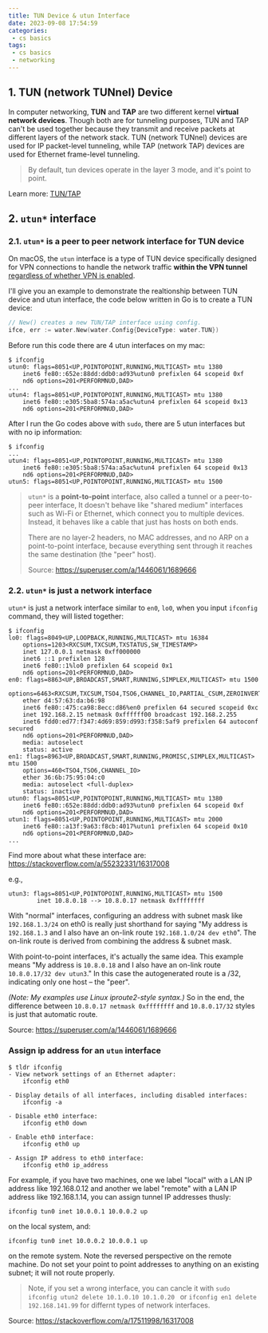 ```yaml
---
title: TUN Device & utun Interface
date: 2023-09-08 17:54:59
categories:
 - cs basics
tags:
 - cs basics
 - networking
---
```


## 1. TUN (network TUNnel) Device

In computer networking, **TUN** and **TAP** are two different kernel **virtual network devices**. Though both are for tunneling purposes, TUN and TAP can't be used together because they transmit and receive packets at different layers of the network stack. TUN (network TUNnel) devices are used for IP packet-level tunneling, while TAP (network TAP) devices are used for Ethernet frame-level tunneling.

> By default, tun devices operate in the layer 3 mode, and it's point to point. 

Learn more: [TUN/TAP](https://en.wikipedia.org/wiki/TUN/TAP)

## 2. `utun*` interface

### 2.1. `utun*` is a peer to peer network interface for TUN device

On macOS, the `utun` interface is a type of TUN device specifically designed for VPN connections to handle the network traffic **within the VPN tunnel** [regardless of whether VPN is enabled](https://apple.stackexchange.com/questions/310220/who-creates-utun0-adapter). 

I'll give you an example to demonstrate the realtionship between TUN device and utun interface, the code below written in Go is to create a TUN device:

```go
// New() creates a new TUN/TAP interface using config.
ifce, err := water.New(water.Config{DeviceType: water.TUN})
```

Before run this code there are 4 utun interfaces on my mac:

```shell
$ ifconfig
utun0: flags=8051<UP,POINTOPOINT,RUNNING,MULTICAST> mtu 1380
	inet6 fe80::652e:88dd:ddb0:ad93%utun0 prefixlen 64 scopeid 0xf 
	nd6 options=201<PERFORMNUD,DAD>
...
utun4: flags=8051<UP,POINTOPOINT,RUNNING,MULTICAST> mtu 1380
	inet6 fe80::e305:5ba8:574a:a5ac%utun4 prefixlen 64 scopeid 0x13 
	nd6 options=201<PERFORMNUD,DAD>
```

After I run the Go codes above with `sudo`, there are 5 utun interfaces but with no ip information:

```shell
$ ifconfig
...
utun4: flags=8051<UP,POINTOPOINT,RUNNING,MULTICAST> mtu 1380
	inet6 fe80::e305:5ba8:574a:a5ac%utun4 prefixlen 64 scopeid 0x13 
	nd6 options=201<PERFORMNUD,DAD>
utun5: flags=8051<UP,POINTOPOINT,RUNNING,MULTICAST> mtu 1500
```

> `utun*` is a **point-to-point** interface, also called a tunnel or a peer-to-peer interface, It doesn't behave like "shared medium" interfaces such as Wi-Fi or Ethernet, which connect you to multiple devices. Instead, it behaves like a cable that just has hosts on both ends. 
>
> There are no layer-2 headers, no MAC addresses, and no ARP on a point-to-point interface, because everything sent through it reaches the same destination (the "peer" host).
>
> Source: https://superuser.com/a/1446061/1689666

### 2.2. `utun*` is just a network interface

`utun*` is just a network interface similar to `en0`, `lo0`, when you input `ifconfig` command, they will listed together:

```shell
$ ifconfig     
lo0: flags=8049<UP,LOOPBACK,RUNNING,MULTICAST> mtu 16384
	options=1203<RXCSUM,TXCSUM,TXSTATUS,SW_TIMESTAMP>
	inet 127.0.0.1 netmask 0xff000000 
	inet6 ::1 prefixlen 128 
	inet6 fe80::1%lo0 prefixlen 64 scopeid 0x1 
	nd6 options=201<PERFORMNUD,DAD>
en0: flags=8863<UP,BROADCAST,SMART,RUNNING,SIMPLEX,MULTICAST> mtu 1500
	options=6463<RXCSUM,TXCSUM,TSO4,TSO6,CHANNEL_IO,PARTIAL_CSUM,ZEROINVERT_CSUM>
	ether d4:57:63:da:b6:98 
	inet6 fe80::475:ca98:8ecc:d86%en0 prefixlen 64 secured scopeid 0xc 
	inet 192.168.2.15 netmask 0xffffff00 broadcast 192.168.2.255
	inet6 fdd0:ed77:f347:4d69:859:d993:f358:5af9 prefixlen 64 autoconf secured 
	nd6 options=201<PERFORMNUD,DAD>
	media: autoselect
	status: active
en1: flags=8963<UP,BROADCAST,SMART,RUNNING,PROMISC,SIMPLEX,MULTICAST> mtu 1500
	options=460<TSO4,TSO6,CHANNEL_IO>
	ether 36:6b:75:95:04:c0 
	media: autoselect <full-duplex>
	status: inactive
utun0: flags=8051<UP,POINTOPOINT,RUNNING,MULTICAST> mtu 1380
	inet6 fe80::652e:88dd:ddb0:ad93%utun0 prefixlen 64 scopeid 0xf 
	nd6 options=201<PERFORMNUD,DAD>
utun1: flags=8051<UP,POINTOPOINT,RUNNING,MULTICAST> mtu 2000
	inet6 fe80::a13f:9a63:f8cb:4017%utun1 prefixlen 64 scopeid 0x10 
	nd6 options=201<PERFORMNUD,DAD>
...
```

Find more about what these interface are: https://stackoverflow.com/a/55232331/16317008

e.g.,

```shell
utun3: flags=8051<UP,POINTOPOINT,RUNNING,MULTICAST> mtu 1500
        inet 10.8.0.18 --> 10.8.0.17 netmask 0xffffffff
```

With "normal" interfaces, configuring an address with subnet mask like `192.168.1.3/24` on eth0 is really just shorthand for saying "My address is `192.168.1.3` and I also have an on-link route `192.168.1.0/24 dev eth0`". The on-link route is derived from combining the address & subnet mask.

With point-to-point interfaces, it's actually the same idea. This example means "My address is `10.8.0.18` and I also have an on-link route `10.8.0.17/32 dev utun3`." In this case the autogenerated route is a /32, indicating only one host – the "peer".

*(Note: My examples use Linux iproute2-style syntax.)* So in the end, the difference between `10.8.0.17 netmask 0xffffffff` and `10.8.0.17/32` styles is just that automatic route. 

Source: https://superuser.com/a/1446061/1689666

### Assign ip address for an `utun` interface

```shell
$ tldr ifconfig
- View network settings of an Ethernet adapter:
    ifconfig eth0

- Display details of all interfaces, including disabled interfaces:
    ifconfig -a

- Disable eth0 interface:
    ifconfig eth0 down

- Enable eth0 interface:
    ifconfig eth0 up

- Assign IP address to eth0 interface:
    ifconfig eth0 ip_address
```

For example, if you have two machines, one we label "local" with a LAN IP address like 192.168.0.12 and another we label "remote" with a LAN IP address like 192.168.1.14, you can assign tunnel IP addresses thusly:

```shell
ifconfig tun0 inet 10.0.0.1 10.0.0.2 up
```

on the local system, and:

```shell
ifconfig tun0 inet 10.0.0.2 10.0.0.1 up
```

on the remote system. Note the reversed perspective on the remote machine. Do not set your point to point addresses to anything on an existing subnet; it will not route properly.

> Note, if you set a wrong interface, you can cancle it with  `sudo ifconfig utun2 delete 10.1.0.10 10.1.0.20 ` or `ifconfig en1 delete 192.168.141.99` for differnt types of network interfaces.

Source: https://stackoverflow.com/a/17511998/16317008
